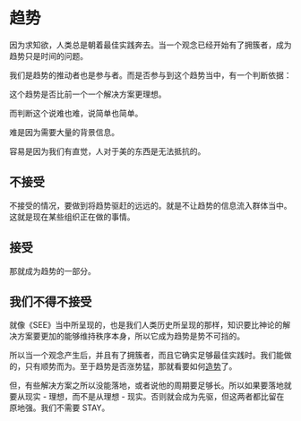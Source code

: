 # 趋势

因为求知欲，人类总是朝着最佳实践奔去。当一个观念已经开始有了拥簇者，成为趋势只是时间的问题。

我们是趋势的推动者也是参与者。而是否参与到这个趋势当中，有一个判断依据：

这个趋势是否比前一个一个解决方案更理想。

而判断这个说难也难，说简单也简单。



难是因为需要大量的背景信息。

容易是因为我们有直觉，人对于美的东西是无法抵抗的。

## 不接受

不接受的情况，要做到将趋势驱赶的远远的。就是不让趋势的信息流入群体当中。这就是现在某些组织正在做的事情。

## 接受

那就成为趋势的一部分。

## 我们不得不接受

就像《SEE》当中所呈现的，也是我们人类历史所呈现的那样，知识要比神论的解决方案要更加的能够维持秩序本身，所以它成为趋势是势不可挡的。

所以当一个观念产生后，并且有了拥簇者，而且它确实足够最佳实践时。我们能做的，只有顺势而为。至于趋势是否涨势猛，那就看要如何[造势](./build_up)了。

但，有些解决方案之所以没能落地，或者说他的周期要足够长。所以如果要落地就要从现实 - 理想，而不是从理想 - 现实。否则就会成为先驱，但这两者都比留在原地强。我们不需要 STAY。

